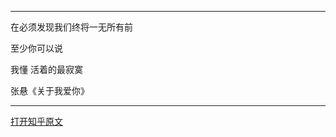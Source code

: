 <!--
    author: 匿名用户
    head: none
    date: Thu Mar 23 00:24:38 2017
    title: 身体上的哪些迹象表明你正在衰老？
    tags: GitBlog
    category: zhihu
    status: publish
    summary:* * *在必须发现我们终将一无所有前至少你可以说我懂 活着的最寂寞张悬《关于我爱你》* * *...
-->
* * *

在必须发现我们终将一无所有前

至少你可以说

我懂 活着的最寂寞

张悬《关于我爱你》

* * *


[打开知乎原文](http://daily.zhihu.com/story/9296054)